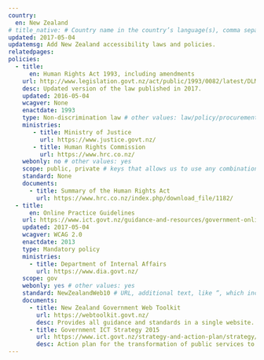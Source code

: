 ```yaml
---
country:
  en: New Zealand
# title_native: # Country name in the country’s language(s), comma separated. For Switzerland: Schweiz, Suisse, Svizzera, Svizra
updated: 2017-05-04
updatemsg: Add New Zealand accessibility laws and policies.
relatedpages:
policies:
  - title:
      en: Human Rights Act 1993, including amendments
    url: http://www.legislation.govt.nz/act/public/1993/0082/latest/DLM304212.html
    desc: Updated version of the law published in 2017.
    updated: 2016-05-04
    wcagver: None
    enactdate: 1993
    type: Non-discrimination law # other values: law/policy/procurement
    ministries:
       - title: Ministry of Justice
         url: https://www.justice.govt.nz/
       - title: Human Rights Commission
         url: https://www.hrc.co.nz/
    webonly: no # other values: yes
    scope: public, private # keys that allows us to use any combination
    standard: None
    documents:
      - title: Summary of the Human Rights Act
        url: https://www.hrc.co.nz/index.php/download_file/1182/
  - title: 
      en: Online Practice Guidelines
    url: https://www.ict.govt.nz/guidance-and-resources/government-online/online-practice-guidelines/
    updated: 2017-05-04
    wcagver: WCAG 2.0
    enactdate: 2013
    type: Mandatory policy
    ministries:
      - title: Department of Internal Affairs
        url: https://www.dia.govt.nz/
    scope: gov
    webonly: yes # other values: yes
    standard: NewZealandWeb10 # URL, additional text, like “, which includes WCAG 2.0 verbatim without modifications for Web content, and WCAG 2.0 as interpreted by WCAG2ICT for non-Web documentation and software.” is taken programatically from the standards.yaml document in _data to avoid different text for the same content.
    documents:
      - title: New Zealand Government Web Toolkit
        url: https://webtoolkit.govt.nz/
        desc: Provides all guidance and standards in a single website.
      - title: Government ICT Strategy 2015
        url: https://www.ict.govt.nz/strategy-and-action-plan/strategy/
        desc: Action plan for the transformation of public services to New Zealanders.
---
```

